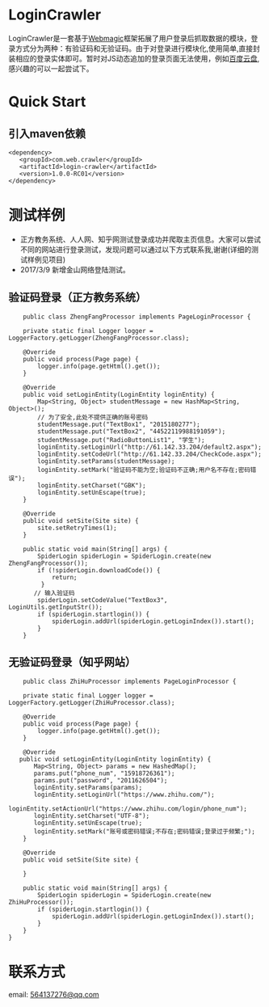 # LoginCrawler
LoginCrawler是一套基于[Webmagic](https://github.com/code4craft/webmagic)框架拓展了用户登录后抓取数据的模块，登录方式分为两种：有验证码和无验证码。由于对登录进行模块化,使用简单,直接封装相应的登录实体即可。暂时对JS动态追加的登录页面无法使用，例如[百度云盘](https://pan.baidu.com/),感兴趣的可以一起尝试下。

# Quick Start
## 引入maven依赖
    <dependency>
       <groupId>com.web.crawler</groupId>
       <artifactId>login-crawler</artifactId>
       <version>1.0.0-RC01</version>
    </dependency>
# 测试样例
* 正方教务系统、人人网、知乎网测试登录成功并爬取主页信息。大家可以尝试不同的网站进行登录测试，发现问题可以通过以下方式联系我,谢谢(详细的测试样例见项目)
* 2017/3/9 新增金山网络登陆测试。

## 验证码登录（正方教务系统）
        public class ZhengFangProcessor implements PageLoginProcessor {

        private static final Logger logger = LoggerFactory.getLogger(ZhengFangProcessor.class);

        @Override
        public void process(Page page) {
            logger.info(page.getHtml().get());
        }

        @Override
        public void setLoginEntity(LoginEntity loginEntity) {
            Map<String, Object> studentMessage = new HashMap<String, Object>();
            // 为了安全,此处不提供正确的账号密码
            studentMessage.put("TextBox1", "2015180277");
            studentMessage.put("TextBox2", "44522119988191059");
            studentMessage.put("RadioButtonList1", "学生");
            loginEntity.setLoginUrl("http://61.142.33.204/default2.aspx");
            loginEntity.setCodeUrl("http://61.142.33.204/CheckCode.aspx");
            loginEntity.setParams(studentMessage);
            loginEntity.setMark("验证码不能为空;验证码不正确;用户名不存在;密码错误");
            loginEntity.setCharset("GBK");
            loginEntity.setUnEscape(true);
        }

        @Override
        public void setSite(Site site) {
            site.setRetryTimes(1);
        }

        public static void main(String[] args) {
            SpiderLogin spiderLogin = SpiderLogin.create(new ZhengFangProcessor());
            if (!spiderLogin.downloadCode()) {
                return;
             }
           // 输入验证码
            spiderLogin.setCodeValue("TextBox3", LoginUtils.getInputStr());
            if (spiderLogin.startlogin()) {
                spiderLogin.addUrl(spiderLogin.getLoginIndex()).start();
            }
        }

## 无验证码登录（知乎网站）
        public class ZhiHuProcessor implements PageLoginProcessor {

        private static final Logger logger = LoggerFactory.getLogger(ZhiHuProcessor.class);

        @Override
        public void process(Page page) {
            logger.info(page.getHtml().get());
        }

        @Override
       public void setLoginEntity(LoginEntity loginEntity) {
           Map<String, Object> params = new HashedMap();
           params.put("phone_num", "15918726361");
           params.put("password", "2011626504");
           loginEntity.setParams(params);
           loginEntity.setLoginUrl("https://www.zhihu.com/");
           loginEntity.setActionUrl("https://www.zhihu.com/login/phone_num");
           loginEntity.setCharset("UTF-8");
           loginEntity.setUnEscape(true);
           loginEntity.setMark("账号或密码错误;不存在;密码错误;登录过于频繁;");
        }

        @Override
        public void setSite(Site site) {
    
        }

        public static void main(String[] args) {
            SpiderLogin spiderLogin = SpiderLogin.create(new ZhiHuProcessor());
            if (spiderLogin.startlogin()) {
                spiderLogin.addUrl(spiderLogin.getLoginIndex()).start();
            }
        }
    }

# 联系方式
email: 564137276@qq.com

